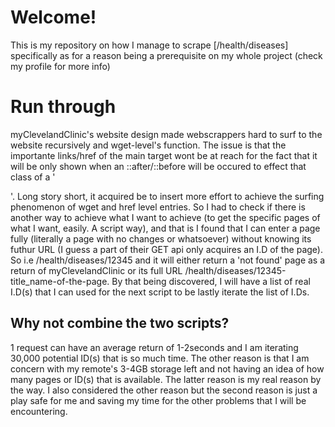 # Welcome!
This is my repository on how I manage to scrape [/health/diseases] specifically as for a reason being a prerequisite on my whole project (check my profile for more info)

# Run through
myClevelandClinic's website design made webscrappers hard to surf to the website recursively and wget-level's function. The issue is that the importante links/href of the main target wont be at reach for the fact that it will be only shown when an ::after/::before will be occured to effect that class of a '<div>'. Long story short, it acquired be to insert more effort to achieve the surfing phenomenon of wget and href level entries. 
So I had to check if there is another way to achieve what I want to achieve (to get the specific pages of what I want, easily. A script way), and that is I found that I can enter a page fully (literally a page with no changes or whatsoever) without knowing its futhur URL (I guess a part of their GET api only acquires an I.D of the page). So i.e /health/diseases/12345 and it will either return a 'not found' page as a return of myClevelandClinic or its full URL /health/diseases/12345-title_name-of-the-page.
By that being discovered, I will have a list of real I.D(s) that I can used for the next script to be lastly iterate the list of I.Ds. 
## Why not combine the two scripts? 
1 request can have an average return of 1-2seconds and I am iterating 30,000 potential ID(s) that is so much time. 
The other reason is that I am concern with my remote's 3-4GB storage left and not having an idea of how many pages or ID(s) that is available.
The latter reason is my real reason by the way. I also considered the other reason but the second reason is just a play safe for me and saving my time for the other problems that I will be encountering.
